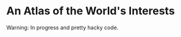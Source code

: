 An Atlas of the World's Interests
====================

Warning:  In progress and pretty hacky code.
